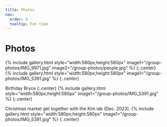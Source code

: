 ```yaml
---
title: Photos
nav:
  order: 6
  tooltip: Fun time 
---
```


# <i class="fas fa-users"></i>Photos


{% include gallery.html style="width:580px;height:580px" image1="/group-photos/IMG_9971.jpg" image2="/group-photos/people.jpg" %} {:.center}
{% include gallery.html style="width:580px;height:580px" image1="/group-photos/IMG_5391.jpg" %} {:.center}



Birthday Bryce {:.center}
{% include gallery.html style="width:580px;height:580px" image1="/group-photos/IMG_5391.jpg" %} {:.center}

Christmas market get together with the Kim lab (Dec. 2023).
{% include gallery.html style="width:580px;height:580px" image1="/group-photos/IMG_5391.jpg" %} {:.center}
